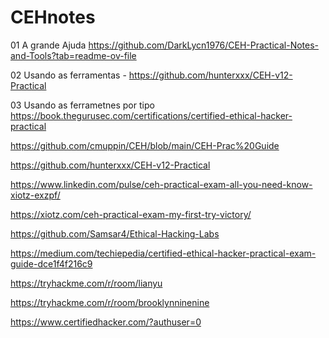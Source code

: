 # CEHnotes

01 A grande Ajuda https://github.com/DarkLycn1976/CEH-Practical-Notes-and-Tools?tab=readme-ov-file

02  Usando as ferramentas - https://github.com/hunterxxx/CEH-v12-Practical

03 Usando as ferrametnes por tipo https://book.thegurusec.com/certifications/certified-ethical-hacker-practical


https://github.com/cmuppin/CEH/blob/main/CEH-Prac%20Guide

https://github.com/hunterxxx/CEH-v12-Practical

https://www.linkedin.com/pulse/ceh-practical-exam-all-you-need-know-xiotz-exzpf/

https://xiotz.com/ceh-practical-exam-my-first-try-victory/

https://github.com/Samsar4/Ethical-Hacking-Labs

https://medium.com/techiepedia/certified-ethical-hacker-practical-exam-guide-dce1f4f216c9

https://tryhackme.com/r/room/lianyu

https://tryhackme.com/r/room/brooklynninenine

https://www.certifiedhacker.com/?authuser=0
